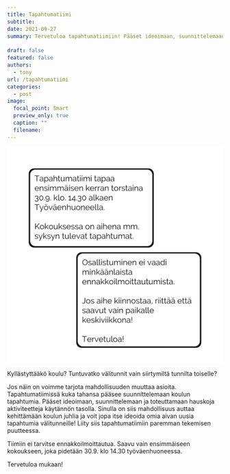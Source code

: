 ```yaml
---
title: Tapahtumatiimi
subtitle:
date: 2021-09-27
summary: Tervetuloa tapahtumatiimiin! Pääset ideoimaan, suunnittelemaan ja toteuttamaan hauskoja aktiviteetteja!

draft: false
featured: false
authors:
  - tony
url: /tapahtumatiimi
categories:
  - post
image:
  focal_point: Smart
  preview_only: true
  caption: ""
  filename: 
---
```

![tapahtumatiimi](tapahtuma.jpg)

Kyllästyttääkö koulu? Tuntuvatko välitunnit vain siirtymiltä tunnilta toiselle?

Jos näin on voimme tarjota mahdollisuuden muuttaa asioita. Tapahtumatiimissä kuka tahansa pääsee suunnittelemaan koulun tapahtumia. Pääset ideoimaan, suunnittelemaan ja toteuttamaan hauskoja aktiviteetteja käytännön tasolla. Sinulla on siis mahdollisuus auttaa kehittämään koulun juhlia ja voit jopa itse ideoida omia aivan uusia tapahtumia välitunneille! Liity siis tapahtumatiimiin paremman tekemisen puutteessa.

Tiimiin ei tarvitse ennakkoilmoittautua. Saavu vain ensimmäiseen kokoukseen, joka pidetään 30.9. klo 14.30 työväenhuoneessa.

Tervetuloa mukaan!

